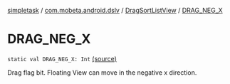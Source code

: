 [simpletask](../../index.md) / [com.mobeta.android.dslv](../index.md) / [DragSortListView](index.md) / [DRAG_NEG_X](.)

# DRAG_NEG_X

`static val DRAG_NEG_X: Int` [(source)](https://github.com/mpcjanssen/simpletask-android/blob/master/src/main/java/com/mobeta/android/dslv/DragSortListView.java#L296)

Drag flag bit. Floating View can move in the negative x direction.

